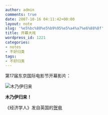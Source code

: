 ```yaml
---
author: admin
comments: true
date: 2007-10-16 04:11:42+00:00
layout: note
slug: '%e5%bc%80%e5%b9%95%e5%a4%a7%e6%88%8f'
title: 开幕大戏
wordpress_id: 1221
categories:
- notes
- 不好归类
tags:
- 不好归类
---
```


第17届东京国际电影节开幕影片：

![木乃伊归来](http://photo11.yupoo.com/20071016/120443_653260418.jpg)

**木乃伊归来！**

《经济学人》发自英国的[贺电](http://www.economist.com/displayStory.cfm?story_id=9969205&fsrc=RSS)
